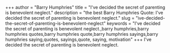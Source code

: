 +++
author = "Barry Humphries"
title = "I've decided the secret of parenting is benevolent neglect."
description = "the best Barry Humphries Quote: I've decided the secret of parenting is benevolent neglect."
slug = "ive-decided-the-secret-of-parenting-is-benevolent-neglect"
keywords = "I've decided the secret of parenting is benevolent neglect.,barry humphries,barry humphries quotes,barry humphries quote,barry humphries sayings,barry humphries saying,quotes, sayings,quote, saying, motivation"
+++
I've decided the secret of parenting is benevolent neglect.
